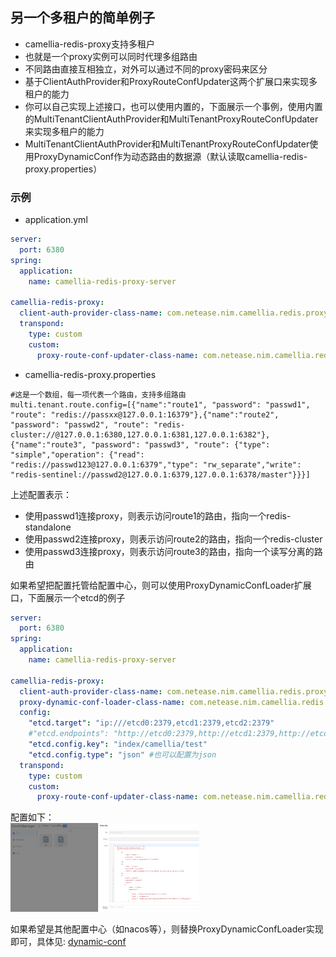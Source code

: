 
## 另一个多租户的简单例子

* camellia-redis-proxy支持多租户
* 也就是一个proxy实例可以同时代理多组路由
* 不同路由直接互相独立，对外可以通过不同的proxy密码来区分
* 基于ClientAuthProvider和ProxyRouteConfUpdater这两个扩展口来实现多租户的能力
* 你可以自己实现上述接口，也可以使用内置的，下面展示一个事例，使用内置的MultiTenantClientAuthProvider和MultiTenantProxyRouteConfUpdater来实现多租户的能力
* MultiTenantClientAuthProvider和MultiTenantProxyRouteConfUpdater使用ProxyDynamicConf作为动态路由的数据源（默认读取camellia-redis-proxy.properties）

### 示例
* application.yml
```yaml
server:
  port: 6380
spring:
  application:
    name: camellia-redis-proxy-server

camellia-redis-proxy:
  client-auth-provider-class-name: com.netease.nim.camellia.redis.proxy.auth.MultiTenantClientAuthProvider
  transpond:
    type: custom
    custom:
      proxy-route-conf-updater-class-name: com.netease.nim.camellia.redis.proxy.route.MultiTenantProxyRouteConfUpdater
```
* camellia-redis-proxy.properties
```properties
#这是一个数组，每一项代表一个路由，支持多组路由
multi.tenant.route.config=[{"name":"route1", "password": "passwd1", "route": "redis://passxx@127.0.0.1:16379"},{"name":"route2", "password": "passwd2", "route": "redis-cluster://@127.0.0.1:6380,127.0.0.1:6381,127.0.0.1:6382"},{"name":"route3", "password": "passwd3", "route": {"type": "simple","operation": {"read": "redis://passwd123@127.0.0.1:6379","type": "rw_separate","write": "redis-sentinel://passwd2@127.0.0.1:6379,127.0.0.1:6378/master"}}}]
```

上述配置表示：  
* 使用passwd1连接proxy，则表示访问route1的路由，指向一个redis-standalone
* 使用passwd2连接proxy，则表示访问route2的路由，指向一个redis-cluster
* 使用passwd3连接proxy，则表示访问route3的路由，指向一个读写分离的路由

如果希望把配置托管给配置中心，则可以使用ProxyDynamicConfLoader扩展口，下面展示一个etcd的例子
```yaml
server:
  port: 6380
spring:
  application:
    name: camellia-redis-proxy-server

camellia-redis-proxy:
  client-auth-provider-class-name: com.netease.nim.camellia.redis.proxy.auth.MultiTenantClientAuthProvider
  proxy-dynamic-conf-loader-class-name: com.netease.nim.camellia.redis.proxy.config.etcd.EtcdProxyDynamicConfLoader
  config:
    "etcd.target": "ip:///etcd0:2379,etcd1:2379,etcd2:2379"
    #"etcd.endpoints": "http://etcd0:2379,http://etcd1:2379,http://etcd2:2379" #etcd.target和etcd.endpoints二选一，优先使用etcd.target
    "etcd.config.key": "index/camellia/test"
    "etcd.config.type": "json" #也可以配置为json
  transpond:
    type: custom
    custom:
      proxy-route-conf-updater-class-name: com.netease.nim.camellia.redis.proxy.route.MultiTenantProxyRouteConfUpdater
```

配置如下：  
<img src="etcd.jpg" width="60%" height="60%">

如果希望是其他配置中心（如nacos等），则替换ProxyDynamicConfLoader实现即可，具体见: [dynamic-conf](dynamic-conf.md)  